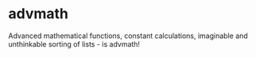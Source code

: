 # advmath
Advanced mathematical functions, constant calculations, imaginable and unthinkable sorting of lists - is advmath!
